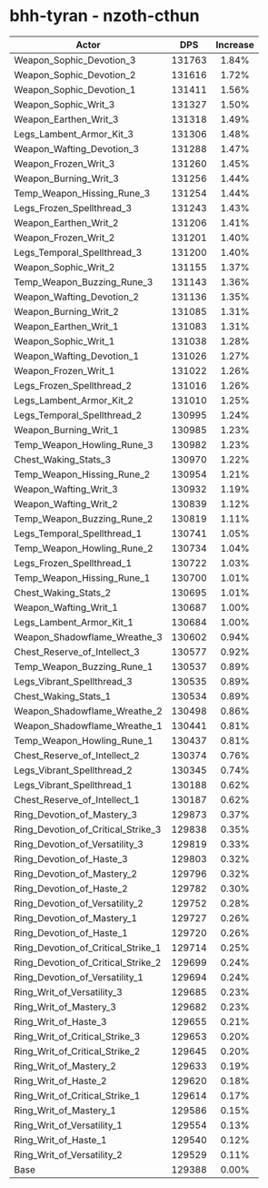 # bhh-tyran - nzoth-cthun
| Actor | DPS | Increase |
|---|:---:|:---:|
|Weapon_Sophic_Devotion_3|131763|1.84%|
|Weapon_Sophic_Devotion_2|131616|1.72%|
|Weapon_Sophic_Devotion_1|131411|1.56%|
|Weapon_Sophic_Writ_3|131327|1.50%|
|Weapon_Earthen_Writ_3|131318|1.49%|
|Legs_Lambent_Armor_Kit_3|131306|1.48%|
|Weapon_Wafting_Devotion_3|131288|1.47%|
|Weapon_Frozen_Writ_3|131260|1.45%|
|Weapon_Burning_Writ_3|131256|1.44%|
|Temp_Weapon_Hissing_Rune_3|131254|1.44%|
|Legs_Frozen_Spellthread_3|131243|1.43%|
|Weapon_Earthen_Writ_2|131206|1.41%|
|Weapon_Frozen_Writ_2|131201|1.40%|
|Legs_Temporal_Spellthread_3|131200|1.40%|
|Weapon_Sophic_Writ_2|131155|1.37%|
|Temp_Weapon_Buzzing_Rune_3|131143|1.36%|
|Weapon_Wafting_Devotion_2|131136|1.35%|
|Weapon_Burning_Writ_2|131085|1.31%|
|Weapon_Earthen_Writ_1|131083|1.31%|
|Weapon_Sophic_Writ_1|131038|1.28%|
|Weapon_Wafting_Devotion_1|131026|1.27%|
|Weapon_Frozen_Writ_1|131022|1.26%|
|Legs_Frozen_Spellthread_2|131016|1.26%|
|Legs_Lambent_Armor_Kit_2|131010|1.25%|
|Legs_Temporal_Spellthread_2|130995|1.24%|
|Weapon_Burning_Writ_1|130985|1.23%|
|Temp_Weapon_Howling_Rune_3|130982|1.23%|
|Chest_Waking_Stats_3|130970|1.22%|
|Temp_Weapon_Hissing_Rune_2|130954|1.21%|
|Weapon_Wafting_Writ_3|130932|1.19%|
|Weapon_Wafting_Writ_2|130839|1.12%|
|Temp_Weapon_Buzzing_Rune_2|130819|1.11%|
|Legs_Temporal_Spellthread_1|130741|1.05%|
|Temp_Weapon_Howling_Rune_2|130734|1.04%|
|Legs_Frozen_Spellthread_1|130722|1.03%|
|Temp_Weapon_Hissing_Rune_1|130700|1.01%|
|Chest_Waking_Stats_2|130695|1.01%|
|Weapon_Wafting_Writ_1|130687|1.00%|
|Legs_Lambent_Armor_Kit_1|130684|1.00%|
|Weapon_Shadowflame_Wreathe_3|130602|0.94%|
|Chest_Reserve_of_Intellect_3|130577|0.92%|
|Temp_Weapon_Buzzing_Rune_1|130537|0.89%|
|Legs_Vibrant_Spellthread_3|130535|0.89%|
|Chest_Waking_Stats_1|130534|0.89%|
|Weapon_Shadowflame_Wreathe_2|130498|0.86%|
|Weapon_Shadowflame_Wreathe_1|130441|0.81%|
|Temp_Weapon_Howling_Rune_1|130437|0.81%|
|Chest_Reserve_of_Intellect_2|130374|0.76%|
|Legs_Vibrant_Spellthread_2|130345|0.74%|
|Legs_Vibrant_Spellthread_1|130188|0.62%|
|Chest_Reserve_of_Intellect_1|130187|0.62%|
|Ring_Devotion_of_Mastery_3|129873|0.37%|
|Ring_Devotion_of_Critical_Strike_3|129838|0.35%|
|Ring_Devotion_of_Versatility_3|129819|0.33%|
|Ring_Devotion_of_Haste_3|129803|0.32%|
|Ring_Devotion_of_Mastery_2|129796|0.32%|
|Ring_Devotion_of_Haste_2|129782|0.30%|
|Ring_Devotion_of_Versatility_2|129752|0.28%|
|Ring_Devotion_of_Mastery_1|129727|0.26%|
|Ring_Devotion_of_Haste_1|129720|0.26%|
|Ring_Devotion_of_Critical_Strike_1|129714|0.25%|
|Ring_Devotion_of_Critical_Strike_2|129699|0.24%|
|Ring_Devotion_of_Versatility_1|129694|0.24%|
|Ring_Writ_of_Versatility_3|129685|0.23%|
|Ring_Writ_of_Mastery_3|129682|0.23%|
|Ring_Writ_of_Haste_3|129655|0.21%|
|Ring_Writ_of_Critical_Strike_3|129653|0.20%|
|Ring_Writ_of_Critical_Strike_2|129645|0.20%|
|Ring_Writ_of_Mastery_2|129633|0.19%|
|Ring_Writ_of_Haste_2|129620|0.18%|
|Ring_Writ_of_Critical_Strike_1|129614|0.17%|
|Ring_Writ_of_Mastery_1|129586|0.15%|
|Ring_Writ_of_Versatility_1|129554|0.13%|
|Ring_Writ_of_Haste_1|129540|0.12%|
|Ring_Writ_of_Versatility_2|129529|0.11%|
|Base|129388|0.00%|
